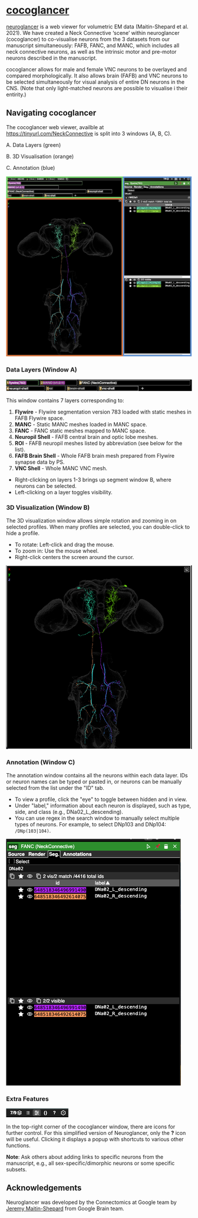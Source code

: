 # [cocoglancer ](https://tinyurl.com/NeckConnective)

[neuroglancer](https://github.com/google/neuroglancer) is a web viewer for volumetric EM data (Maitin-Shepard et al. 2021). We have created a Neck Connective ‘scene’ within neuroglancer (cocoglancer) to co-visualise neurons from the 3 datasets from our manuscript simultaneously: FAFB, FANC, and MANC, which includes all neck connective neurons, as well as the intrinsic motor and pre-motor neurons described in the manuscript.

cocoglancer allows for male and female VNC neurons to be overlayed and compared morphologically. It also allows brain (FAFB) and VNC neurons to be selected simultaneously for visual analysis of entire DN neurons in the CNS. (Note that only light-matched neurons are possible to visualise i their entirity.)

## Navigating cocoglancer

The cocoglancer web viewer, availble at https://tinyurl.com/NeckConnective is split into 3 windows (A, B, C).

A. Data Layers (green)

B. 3D Visualisation (orange)

C. Annotation (blue)

![](images/full_window.png "full neuroglancer window")

### Data Layers (Window A)

![](images/data_layer.png "neuroglancer data panel")

This window contains 7 layers corresponding to:

1. **Flywire** - Flywire segmentation version 783 loaded with static meshes in FAFB Flywire space.
2. **MANC** - Static MANC meshes loaded in MANC space.
3. **FANC** - FANC static meshes mapped to MANC space.
4. **Neuropil Shell** - FAFB central brain and optic lobe meshes.
5. **ROI** - FAFB neuropil meshes listed by abbreviation (see below for the list).
6. **FAFB Brain Shell** - Whole FAFB brain mesh prepared from Flywire synapse data by PS.
7. **VNC Shell** - Whole MANC VNC mesh.

- Right-clicking on layers 1-3 brings up segment window B, where neurons can be selected.
- Left-clicking on a layer toggles visibility.




### 3D Visualization (Window B)

The 3D visualization window allows simple rotation and zooming in on selected profiles. When many profiles are selected, you can double-click to hide a profile.

- To rotate: Left-click and drag the mouse.
- To zoom in: Use the mouse wheel.
- Right-click centers the screen around the cursor.

![](images/3d_visualisation.png "visualisation window")

### Annotation (Window C)

The annotation window contains all the neurons within each data layer. IDs or neuron names can be typed or pasted in, or neurons can be manually selected from the list under the "ID" tab.

- To view a profile, click the "eye" to toggle between hidden and in view.
- Under "label," information about each neuron is displayed, such as type, side, and class (e.g., DNa02_L_descending).
- You can use regex in the search window to manually select multiple types of neurons. For example, to select DNp103 and DNp104: `/DNp(103|104)`.

![](images/annotation.png "annotation window")

### Extra Features

![](images/help_bar.png "help bar only")

In the top-right corner of the cocoglancer window, there are icons for further control. For this simplified version of Neuroglancer, only the **?** icon will be useful. Clicking it displays a popup with shortcuts to various other functions.

**Note**: Ask others about adding links to specific neurons from the manuscript, e.g., all sex-specific/dimorphic neurons or some specific subsets.

## Acknowledgements

Neuroglancer was developed by the Connectomics at Google team by  [Jeremy Maitin-Shepard](https://github.com/jbms) from Google Brain team.
